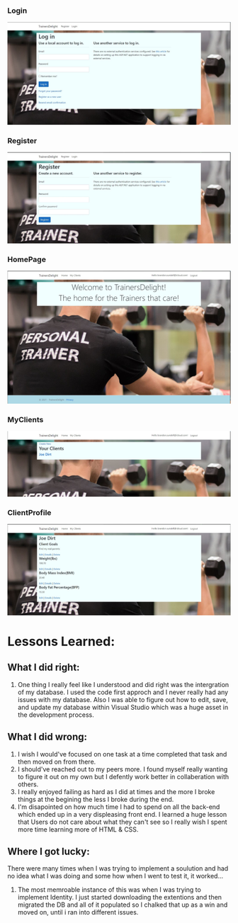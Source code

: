 ### Login
![](Images/LogIn.jpg)

### Register
![](Images/Register.jpg)

### HomePage
![](Images/HomePage.jpg)

### MyClients
![](Images/MyClients.jpg)

### ClientProfile
![](Images/ClientProfile.jpg)


# Lessons Learned:

## What I did right:
1. One thing I really feel like I understood and did right was the intergration of my database. I used the code first approch and I never really had any issues with my database. Also I was able to figure out how to edit, save, and update my database within Visual Studio which was a huge asset in the development process.


## What I did wrong:
1. I wish I would've focused on one task at a time completed that task and then moved on from there.
2. I should've reached out to my peers more. I found myself really wanting to figure it out on my own but I defently work better in collaberation with others.
3. I really enjoyed failing as hard as I did at times and the more I broke things at the begining the less I broke during the end.
4. I'm disapointed on how much time I had to spend on all the back-end which ended up in a very displeasing front end. I learned a huge lesson that Users do not care about what they can't see so I really wish I spent more time learning more of HTML & CSS.

## Where I got lucky:
There were many times when I was trying to implement a soulution and had no idea what I was doing and some how when I went to test it, it worked... 
1. The most memroable instance of this was when I was trying to implement Identity. I just started downloading the extentions and then migrated the DB and all of it populated so I chalked that up as a win and moved on, until i ran into different issues.
